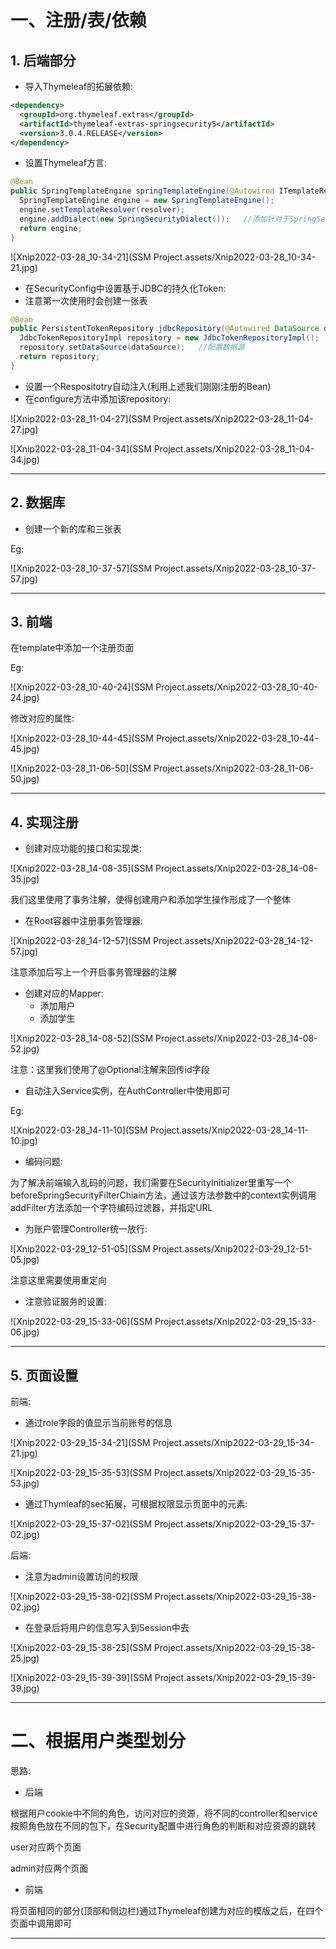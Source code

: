 # 一、注册/表/依赖



## 1. 后端部分

- 导入Thymeleaf的拓展依赖:

```xml
<dependency>
  <groupId>org.thymeleaf.extras</groupId>
  <artifactId>thymeleaf-extras-springsecurity5</artifactId>
  <version>3.0.4.RELEASE</version>
</dependency>
```



- 设置Thymeleaf方言:

```java
@Bean
public SpringTemplateEngine springTemplateEngine(@Autowired ITemplateResolver resolver){
  SpringTemplateEngine engine = new SpringTemplateEngine();
  engine.setTemplateResolver(resolver);
  engine.addDialect(new SpringSecurityDialect());   //添加针对于SpringSecurity的方言
  return engine;
}
```

![Xnip2022-03-28_10-34-21](SSM Project.assets/Xnip2022-03-28_10-34-21.jpg)







- 在SecurityConfig中设置基于JDBC的持久化Token:
- 注意第一次使用时会创建一张表

```java
@Bean
public PersistentTokenRepository jdbcRepository(@Autowired DataSource dataSource){
  JdbcTokenRepositoryImpl repository = new JdbcTokenRepositoryImpl();  //使用基于JDBC的实现
  repository.setDataSource(dataSource);   //配置数据源
  return repository;
}
```



- 设置一个Respositotry自动注入(利用上述我们刚刚注册的Bean)
- 在configure方法中添加该repository:

![Xnip2022-03-28_11-04-27](SSM Project.assets/Xnip2022-03-28_11-04-27.jpg)



![Xnip2022-03-28_11-04-34](SSM Project.assets/Xnip2022-03-28_11-04-34.jpg)

<hr>









## 2. 数据库

- 创建一个新的库和三张表

Eg:

![Xnip2022-03-28_10-37-57](SSM Project.assets/Xnip2022-03-28_10-37-57.jpg)

<hr>

















## 3. 前端

在template中添加一个注册页面

Eg:

![Xnip2022-03-28_10-40-24](SSM Project.assets/Xnip2022-03-28_10-40-24.jpg)



修改对应的属性:

![Xnip2022-03-28_10-44-45](SSM Project.assets/Xnip2022-03-28_10-44-45.jpg)



![Xnip2022-03-28_11-06-50](SSM Project.assets/Xnip2022-03-28_11-06-50.jpg)

<hr>











## 4. 实现注册

- 创建对应功能的接口和实现类:

![Xnip2022-03-28_14-08-35](SSM Project.assets/Xnip2022-03-28_14-08-35.jpg)

我们这里使用了事务注解，使得创建用户和添加学生操作形成了一个整体



- 在Root容器中注册事务管理器:

![Xnip2022-03-28_14-12-57](SSM Project.assets/Xnip2022-03-28_14-12-57.jpg)

注意添加后写上一个开启事务管理器的注解







- 创建对应的Mapper:
    - 添加用户
    - 添加学生

![Xnip2022-03-28_14-08-52](SSM Project.assets/Xnip2022-03-28_14-08-52.jpg)

注意：这里我们使用了@Optional注解来回传id字段





- 自动注入Service实例，在AuthController中使用即可

Eg:

![Xnip2022-03-28_14-11-10](SSM Project.assets/Xnip2022-03-28_14-11-10.jpg)







- 编码问题:

为了解决前端输入乱码的问题，我们需要在SecurityInitializer里重写一个beforeSpringSecurityFilterChiain方法，通过该方法参数中的context实例调用addFilter方法添加一个字符编码过滤器，并指定URL













- 为账户管理Controller统一放行:

![Xnip2022-03-29_12-51-05](SSM Project.assets/Xnip2022-03-29_12-51-05.jpg)

注意这里需要使用重定向







- 注意验证服务的设置:

![Xnip2022-03-29_15-33-06](SSM Project.assets/Xnip2022-03-29_15-33-06.jpg)

<hr>

















## 5. 页面设置



前端:

- 通过role字段的值显示当前账号的信息

![Xnip2022-03-29_15-34-21](SSM Project.assets/Xnip2022-03-29_15-34-21.jpg)



![Xnip2022-03-29_15-35-53](SSM Project.assets/Xnip2022-03-29_15-35-53.jpg)





- 通过Thymleaf的sec拓展，可根据权限显示页面中的元素:

![Xnip2022-03-29_15-37-02](SSM Project.assets/Xnip2022-03-29_15-37-02.jpg)









后端:

- 注意为admin设置访问的权限

![Xnip2022-03-29_15-38-02](SSM Project.assets/Xnip2022-03-29_15-38-02.jpg)



- 在登录后将用户的信息写入到Session中去

![Xnip2022-03-29_15-38-25](SSM Project.assets/Xnip2022-03-29_15-38-25.jpg)



![Xnip2022-03-29_15-39-39](SSM Project.assets/Xnip2022-03-29_15-39-39.jpg)

<hr>











# 二、根据用户类型划分



思路:



- 后端

根据用户cookie中不同的角色，访问对应的资源，将不同的controller和service按照角色放在不同的包下，在Security配置中进行角色的判断和对应资源的跳转

user对应两个页面

admin对应两个页面



- 前端

将页面相同的部分(顶部和侧边栏)通过Thymeleaf创建为对应的模版之后，在四个页面中调用即可

<hr>





















